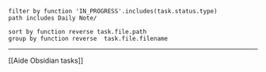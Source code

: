 
````tasks
filter by function 'IN_PROGRESS'.includes(task.status.type)
path includes Daily Note/

sort by function reverse task.file.path
group by function reverse  task.file.filename 
````

---
[[Aide Obsidian tasks]]